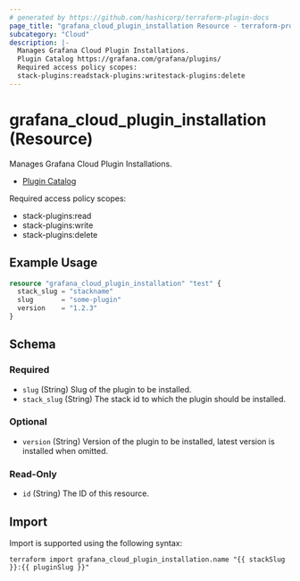 ```yaml
---
# generated by https://github.com/hashicorp/terraform-plugin-docs
page_title: "grafana_cloud_plugin_installation Resource - terraform-provider-grafana"
subcategory: "Cloud"
description: |-
  Manages Grafana Cloud Plugin Installations.
  Plugin Catalog https://grafana.com/grafana/plugins/
  Required access policy scopes:
  stack-plugins:readstack-plugins:writestack-plugins:delete
---
```


# grafana_cloud_plugin_installation (Resource)

Manages Grafana Cloud Plugin Installations.

* [Plugin Catalog](https://grafana.com/grafana/plugins/)

Required access policy scopes:

* stack-plugins:read
* stack-plugins:write
* stack-plugins:delete

## Example Usage

```terraform
resource "grafana_cloud_plugin_installation" "test" {
  stack_slug = "stackname"
  slug       = "some-plugin"
  version    = "1.2.3"
}
```

<!-- schema generated by tfplugindocs -->
## Schema

### Required

- `slug` (String) Slug of the plugin to be installed.
- `stack_slug` (String) The stack id to which the plugin should be installed.

### Optional

- `version` (String) Version of the plugin to be installed, latest version is installed when omitted.

### Read-Only

- `id` (String) The ID of this resource.

## Import

Import is supported using the following syntax:

```shell
terraform import grafana_cloud_plugin_installation.name "{{ stackSlug }}:{{ pluginSlug }}"
```
